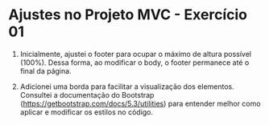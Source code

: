 # Ajustes no Projeto MVC - Exercício 01

1. Inicialmente, ajustei o footer para ocupar o máximo de altura possível (100%). Dessa forma, ao modificar o body, o footer permanece até o final da página.

2. Adicionei uma borda para facilitar a visualização dos elementos. Consultei a documentação do Bootstrap (https://getbootstrap.com/docs/5.3/utilities) para entender melhor como aplicar e modificar os estilos no código.